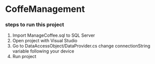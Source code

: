# CoffeManagement

### steps to run this project

1. Import ManageCoffee.sql to SQL Server
2. Open project with Visual Studio
3. Go to DataAccessObject/DataProvider.cs change connectionString variable following your device
4. Run project
